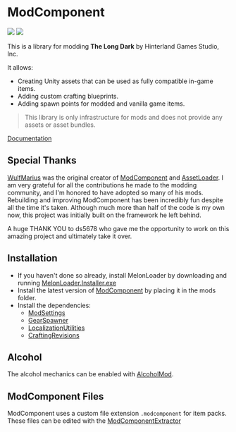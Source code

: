 # ModComponent

![](https://img.shields.io/github/downloads/dommrogers/ModComponent/total.svg) ![](https://img.shields.io/github/downloads/dommrogers/ModComponent/latest/total.svg)

This is a library for modding **The Long Dark** by Hinterland Games Studio, Inc.

It allows:

* Creating Unity assets that can be used as fully compatible in-game items.
* Adding custom crafting blueprints.
* Adding spawn points for modded and vanilla game items.

> This library is only infrastructure for mods and does not provide any assets or asset bundles.

[Documentation](https://ds5678.github.io/ModComponent/index.html)

## Special Thanks

[WulfMarius](https://github.com/WulfMarius) was the original creator of [ModComponent](https://github.com/WulfMarius/ModComponent) and [AssetLoader](https://github.com/WulfMarius/AssetLoader). I am very grateful for all the contributions he made to the modding community, and I'm honored to have adopted so many of his mods. Rebuilding and improving ModComponent has been incredibly fun despite all the time it's taken. Although much more than half of the code is my own now, this project was initially built on the framework he left behind.

A huge THANK YOU to ds5678 who gave me the opportunity to work on this amazing project and ultimately take it over.

## Installation

* If you haven't done so already, install MelonLoader by downloading and running [MelonLoader.Installer.exe](https://github.com/HerpDerpinstine/MelonLoader/releases/latest/download/MelonLoader.Installer.exe)
* Install the latest version of [ModComponent](https://github.com/dommrogers/ModComponent/releases/latest) by placing it in the mods folder.
* Install the dependencies:
  - [ModSettings](https://github.com/zeobviouslyfakeacc/ModSettings/releases/latest)
  - [GearSpawner](https://github.com/dommrogers/GearSpawner/releases/latest)
  - [LocalizationUtilities](https://github.com/dommrogers/LocalizationUtilities/releases/latest)
  - [CraftingRevisions](https://github.com/dommrogers/CraftingRevisions/releases/latest)

## Alcohol

The alcohol mechanics can be enabled with [AlcoholMod](https://github.com/ds5678/AlcoholMod).

## ModComponent Files

ModComponent uses a custom file extension `.modcomponent` for item packs. These files can be edited with the [ModComponentExtractor](https://github.com/ds5678/ModComponentExtractor)
